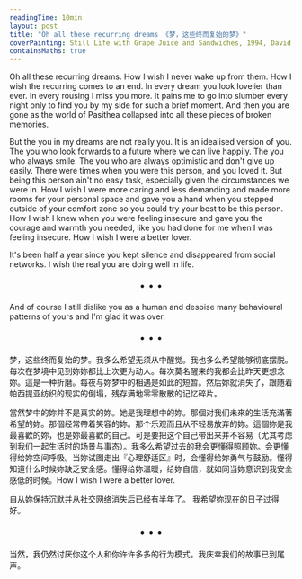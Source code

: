 ```yaml
---
readingTime: 10min
layout: post
title: "Oh all these recurring dreams 《梦，这些终而复始的梦》"
coverPainting: Still Life with Grape Juice and Sandwiches, 1994, David Ligare
containsMaths: true
---
```


Oh all these recurring dreams. How I wish I never wake up from them. How I wish the recurring comes to an end. In every dream you look lovelier than ever. In every rousing I miss you more. It pains me to go into slumber every night only to find you by my side for such a brief moment. And then you are gone as the world of Pasithea collapsed into all these pieces of broken memories.

But the you in my dreams are not really you. It is an idealised version of you. The you who look forwards to a future where we can live happily. The you who always smile. The you who are always optimistic and don't give up easily. There were times when you were this person, and you loved it. But being this person ain't no easy task, especially given the circumstances we were in. How I wish I were more caring and less demanding and made more rooms for your personal space and gave you a hand when you stepped outside of your comfort zone so you could try your best to be this person. How I wish I knew when you were feeling insecure and gave you the courage and warmth you needed, like you had done for me when I was feeling insecure. How I wish I were a better lover.

It's been half a year since you kept silence and disappeared from social networks. I wish the real you are doing well in life.

<p style="text-align:center; font-size:1.3em">
&bull; &bull; &bull;
</p>

And of course I still dislike you as a human and despise many behavioural patterns of yours and I'm glad it was over.

<p style="text-align:center; font-size:1.3em">
&bull; &bull; &bull;
</p>


梦，这些终而复始的梦。我多么希望无须从中醒觉。我也多么希望能够彻底摆脱。每次在梦境中见到妳妳都比上次更为动人。每次莫名醒来的我都会比昨天更想念妳。這是一种折磨。每夜与妳梦中的相遇是如此的短暂。然后妳就消失了，跟随着帕西提亚纺织的现实的倒塌，残存满地零零散散的记忆碎片。

當然梦中的妳并不是真实的妳。她是我理想中的妳。那個对我们未來的生活充滿著希望的妳。那個经常帶着笑容的妳。那个乐观而且从不轻易放弃的妳。這個妳是我最喜歡的妳，也是妳最喜歡的自己。可是要把这个自己带出来并不容易（尤其考虑到我们一起生活时的场景与事态）。我多么希望过去的我会更懂得照顾妳。会更懂得给妳空间呼吸。当妳试图走出『心理舒适区』时，会懂得给妳勇气与鼓励。懂得知道什么时候妳缺乏安全感。懂得给妳温暖，给妳自信，就如同当妳意识到我安全感低的时候。How I wish I were a better lover.

自从妳保持沉默并从社交网络消失后已经有半年了。 我希望妳现在的日子过得好。

<p style="text-align:center; font-size:1.3em">
&bull; &bull; &bull;
</p>

当然，我仍然讨厌你这个人和你许许多多的行为模式。我庆幸我们的故事已到尾声。
